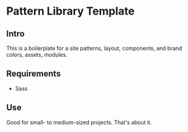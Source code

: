# Pattern Library Template

## Intro
This is a boilerplate for a site patterns, layout, components, and brand colors, assets, modules.


## Requirements
* Sass


## Use
Good for small- to medium-sized projects. That's about it. 
